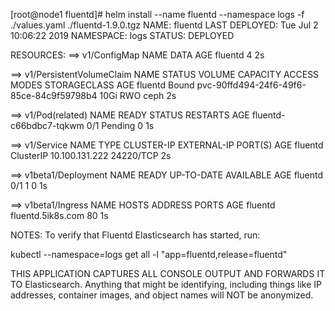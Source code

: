 [root@node1 fluentd]# helm install --name fluentd  --namespace logs -f ./values.yaml ./fluentd-1.9.0.tgz 
NAME:   fluentd
LAST DEPLOYED: Tue Jul  2 10:06:22 2019
NAMESPACE: logs
STATUS: DEPLOYED

RESOURCES:
==> v1/ConfigMap
NAME     DATA  AGE
fluentd  4     2s

==> v1/PersistentVolumeClaim
NAME     STATUS  VOLUME                                    CAPACITY  ACCESS MODES  STORAGECLASS  AGE
fluentd  Bound   pvc-90ffd494-24f6-49f6-85ce-84c9f59798b4  10Gi      RWO           ceph          2s

==> v1/Pod(related)
NAME                    READY  STATUS   RESTARTS  AGE
fluentd-c66bdbc7-tqkwm  0/1    Pending  0         1s

==> v1/Service
NAME     TYPE       CLUSTER-IP      EXTERNAL-IP  PORT(S)    AGE
fluentd  ClusterIP  10.100.131.222  <none>       24220/TCP  2s

==> v1beta1/Deployment
NAME     READY  UP-TO-DATE  AVAILABLE  AGE
fluentd  0/1    1           0          1s

==> v1beta1/Ingress
NAME     HOSTS              ADDRESS  PORTS  AGE
fluentd  fluentd.5ik8s.com  80       1s


NOTES:
To verify that Fluentd Elasticsearch has started, run:

  kubectl --namespace=logs get all -l "app=fluentd,release=fluentd"

THIS APPLICATION CAPTURES ALL CONSOLE OUTPUT AND FORWARDS IT TO Elasticsearch. Anything that might be identifying,
including things like IP addresses, container images, and object names will NOT be anonymized.

